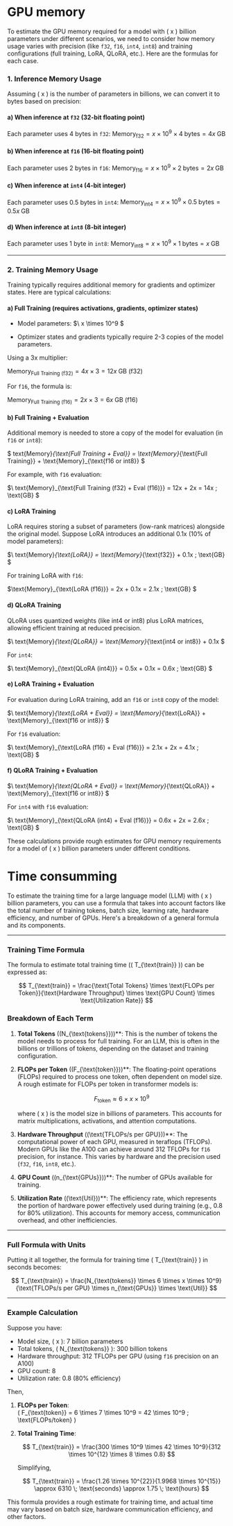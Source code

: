 # GPU memory

To estimate the GPU memory required for a model with \( x \) billion parameters under different scenarios, we need to consider how memory usage varies with precision (like `f32`, `f16`, `int4`, `int8`) and training configurations (full training, LoRA, QLoRA, etc.). Here are the formulas for each case.

### 1. **Inference Memory Usage**

Assuming \( x \) is the number of parameters in billions, we can convert it to bytes based on precision:

#### a) **When inference at `f32` (32-bit floating point)**

Each parameter uses 4 bytes in `f32`:
$\text{Memory}_{\text{f32}} = x \times 10^9 \times 4 \; \text{bytes} = 4x \; \text{GB}$

#### b) **When inference at `f16` (16-bit floating point)**

Each parameter uses 2 bytes in `f16`:
$\text{Memory}_{\text{f16}} = x \times 10^9 \times 2 \; \text{bytes} = 2x \; \text{GB}$

#### c) **When inference at `int4` (4-bit integer)**

Each parameter uses 0.5 bytes in `int4`:
$\text{Memory}_{\text{int4}} = x \times 10^9 \times 0.5 \; \text{bytes} = 0.5x \; \text{GB}$

#### d) **When inference at `int8` (8-bit integer)**

Each parameter uses 1 byte in `int8`:
$\text{Memory}_{\text{int8}} = x \times 10^9 \times 1 \; \text{bytes} = x \; \text{GB}$

---

### 2. **Training Memory Usage**

Training typically requires additional memory for gradients and optimizer states. Here are typical calculations:

#### a) **Full Training (requires activations, gradients, optimizer states)**

- Model parameters: $\ x \times 10^9 \$

- Optimizer states and gradients typically require 2-3 copies of the model parameters.

Using a 3x multiplier:

$\text{Memory}_{\text{Full Training (f32)}} = 4x \times 3 = 12x \; \text{GB (f32)}$

For `f16`, the formula is:

$\text{Memory}_{\text{Full Training (f16)}} = 2x \times 3 = 6x \; \text{GB (f16)}$

#### b) **Full Training + Evaluation**

Additional memory is needed to store a copy of the model for evaluation (in `f16` or `int8`):

$ text{Memory}_{\text{Full Training + Eval}} = \text{Memory}_{\text{Full Training}} + \text{Memory}_{\text{f16 or int8}} $

For example, with `f16` evaluation:

$\ text{Memory}_{\text{Full Training (f32) + Eval (f16)}} = 12x + 2x = 14x \; \text{GB} \$

#### c) **LoRA Training**

LoRA requires storing a subset of parameters (low-rank matrices) alongside the original model. Suppose LoRA introduces an additional 0.1x (10% of model parameters):

$\ text{Memory}_{\text{LoRA}} = \text{Memory}_{\text{f32}} + 0.1x \; \text{GB} \$

For training LoRA with `f16`:

$\text{Memory}_{\text{LoRA (f16)}} = 2x + 0.1x = 2.1x \; \text{GB} \$

#### d) **QLoRA Training**

QLoRA uses quantized weights (like int4 or int8) plus LoRA matrices, allowing efficient training at reduced precision.

$\ text{Memory}_{\text{QLoRA}} = \text{Memory}_{\text{int4 or int8}} + 0.1x \$

For `int4`:

$\ text{Memory}_{\text{QLoRA (int4)}} = 0.5x + 0.1x = 0.6x \; \text{GB} \$

#### e) **LoRA Training + Evaluation**

For evaluation during LoRA training, add an `f16` or `int8` copy of the model:

$\ text{Memory}_{\text{LoRA + Eval}} = \text{Memory}_{\text{LoRA}} + \text{Memory}_{\text{f16 or int8}} \$

For `f16` evaluation:

$\ text{Memory}_{\text{LoRA (f16) + Eval (f16)}} = 2.1x + 2x = 4.1x \; \text{GB} \$

#### f) **QLoRA Training + Evaluation**

$\ text{Memory}_{\text{QLoRA + Eval}} = \text{Memory}_{\text{QLoRA}} + \text{Memory}_{\text{f16 or int8}} \$

For `int4` with `f16` evaluation:

$\ text{Memory}_{\text{QLoRA (int4) + Eval (f16)}} = 0.6x + 2x = 2.6x \; \text{GB} \$

These calculations provide rough estimates for GPU memory requirements for a model of \( x \) billion parameters under different conditions.

# Time consumming

To estimate the training time for a large language model (LLM) with \( x \) billion parameters, you can use a formula that takes into account factors like the total number of training tokens, batch size, learning rate, hardware efficiency, and number of GPUs. Here's a breakdown of a general formula and its components.

---

### Training Time Formula

The formula to estimate total training time (\( T_{\text{train}} \)) can be expressed as:

$$
T_{\text{train}} = \frac{\text{Total Tokens} \times \text{FLOPs per Token}}{\text{Hardware Throughput} \times \text{GPU Count} \times \text{Utilization Rate}}
$$

### Breakdown of Each Term

1. **Total Tokens** \((N_{\text{tokens}})\)**: This is the number of tokens the model needs to process for full training. For an LLM, this is often in the billions or trillions of tokens, depending on the dataset and training configuration.

2. **FLOPs per Token** \((F_{\text{token}})\)**: The floating-point operations (FLOPs) required to process one token, often dependent on model size. A rough estimate for FLOPs per token in transformer models is:

   $$
   F_{\text{token}} \approx 6 \times x \times 10^9
   $$
   
   where \( x \) is the model size in billions of parameters. This accounts for matrix multiplications, activations, and attention computations.

3. **Hardware Throughput** \((\text{TFLOPs/s per GPU})\)**: The computational power of each GPU, measured in teraflops (TFLOPs). Modern GPUs like the A100 can achieve around 312 TFLOPs for `f16` precision, for instance. This varies by hardware and the precision used (`f32`, `f16`, `int8`, etc.).

4. **GPU Count** \((n_{\text{GPUs}})\)**: The number of GPUs available for training.

5. **Utilization Rate** \((\text{Util})\)**: The efficiency rate, which represents the portion of hardware power effectively used during training (e.g., 0.8 for 80% utilization). This accounts for memory access, communication overhead, and other inefficiencies.

---

### Full Formula with Units

Putting it all together, the formula for training time \( T_{\text{train}} \) in seconds becomes:

$$
T_{\text{train}} = \frac{N_{\text{tokens}} \times 6 \times x \times 10^9}{\text{TFLOPs/s per GPU} \times n_{\text{GPUs}} \times \text{Util}}
$$

---

### Example Calculation

Suppose you have:

- Model size, \( x \): 7 billion parameters
- Total tokens, \( N_{\text{tokens}} \): 300 billion tokens
- Hardware throughput: 312 TFLOPs per GPU (using `f16` precision on an A100)
- GPU count: 8
- Utilization rate: 0.8 (80% efficiency)

Then,

1. **FLOPs per Token**:  
   \( F_{\text{token}} = 6 \times 7 \times 10^9 = 42 \times 10^9 \; \text{FLOPs/token} \)

2. **Total Training Time**:

   $$
   T_{\text{train}} = \frac{300 \times 10^9 \times 42 \times 10^9}{312 \times 10^{12} \times 8 \times 0.8}
   $$

   Simplifying,

   $$
   T_{\text{train}} = \frac{1.26 \times 10^{22}}{1.9968 \times 10^{15}} \approx 6310 \; \text{seconds} \approx 1.75 \; \text{hours}
   $$

This formula provides a rough estimate for training time, and actual time may vary based on batch size, hardware communication efficiency, and other factors.